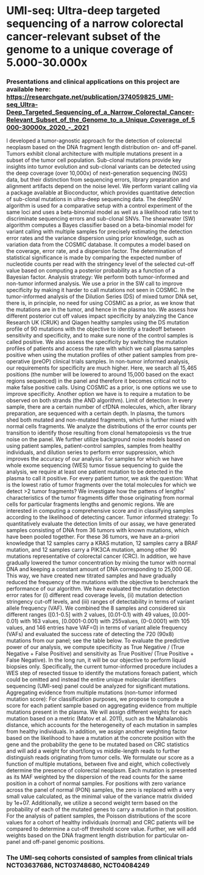 # UMI-seq: Ultra-deep targeted sequencing of a narrow colorectal cancer-relevant subset of the genome to a unique coverage of 5.000-30.000x

### Presentations and clinical applications on this project are available here: https://researchgate.net/publication/374059825_UMI-seq_Ultra-Deep_Targeted_Sequencing_of_a_Narrow_Colorectal_Cancer-Relevant_Subset_of_the_Genome_to_a_Unique_Coverage_of_5000-30000x_2020_-_2021


I developed a tumor-agnostic approach for the detection of colorectal neoplasm based on the DNA fragment length distribution on- and off-panel. Tumors exhibit clonal architecture with multiple mutations present in a subset of the tumor cell population. Sub-clonal mutations provide key insights into tumor evolution and sub-clonal variants can be detected using the deep coverage (over 10,000x) of next-generation sequencing (NGS) data, but their distinction from sequencing errors, library preparation and alignment artifacts depend on the noise level. We perform variant calling via a package available at Bioconductor, which provides quantitative detection of sub-clonal mutations in ultra-deep sequencing data. The deepSNV algorithm is used for a comparative setup with a control experiment of the same loci and uses a beta-binomial model as well as a likelihood ratio test to discriminate sequencing errors and sub-clonal SNVs. The shearwater (SW) algorithm computes a Bayes classifier based on a beta-binomial model for variant calling with multiple samples for precisely estimating the detection error rates and the variance dispersion using prior knowledge, such as variation data from the COSMIC database. It computes a model based on the coverage, error rate, and a dispersion factor. The determination of statistical significance is made by comparing the expected number of nucleotide counts per read with the stringency level of the selected cut-off value based on computing a posterior probability as a function of a Bayesian factor. Analysis strategy: We perform both tumor-informed and non-tumor informed analysis. We use a prior in the SW call to improve specificity by making it harder to call mutations not seen in COSMIC. In the tumor-informed analysis of the Dilution Series (DS) of mixed tumor DNA set, there is, in principle, no need for using COSMIC as a prior, as we know that the mutations are in the tumor, and hence in the plasma too. We assess how different posterior cut off values impact specificity by analyzing the Cance Research UK (CRUK) and Qiagen healthy samples using the DS mutation profile of 90 mutations with the objective to identity a tradeoff between sensitivity and specificity, and to make sure none of the control samples is called positive. We also assess the specificity by switching the mutation profiles of patients and access the rate with which we call plasma samples positive when using the mutation profiles of other patient samples from pre-operative (preOP) clinical trials samples. In non-tumor informed analysis, our requirements for specificity are much higher. Here, we search all 15,465 positions (the number will be lowered to around 15,000 based on the exact regions sequenced) in the panel and therefore it becomes critical not to make false positive calls. Using COSMIC as a prior, is one options we use to improve specificity. Another option we have is to require a mutation to be observed on both strands (the AND algorithm). Limit of detection: In every sample, there are a certain number of cfDNA molecules, which, after library preparation, are sequenced with a certain depth. In plasma, the tumors shed both mutated and non-mutated fragments, which is further mixed with normal cells fragments. We analyze the distributions of the error counts per transition to identify those resulting from clonal hematopoiesis vs the true noise on the panel. We further utilize background noise models based on using patient samples, patient-control samples, samples from healthy individuals, and dilution series to perform error suppression, which improves the accuracy of our analysis. For samples for which we have whole exome sequencing (WES) tumor tissue sequencing to guide the analysis, we require at least one patient mutation to be detected in the plasma to call it positive. For every patient tumor, we ask the question: What is the lowest ratio of tumor fragments over the total molecules for which we detect >2 tumor fragments? We investigate how the pattens of lengths’ characteristics of the tumor fragments differ those originating from normal cells for particular fragments lengths and genomic regions. We are interested in computing a comprehensive score and in classifying samples according to the likelihood of detecting cancer. Tumor informed strategy: To quantitatively evaluate the detection limits of our assay, we have generated samples consisting of DNA from 36 tumors with known mutations, which have been pooled together. For these 36 tumors, we have an a-priori knowledge that 12 samples carry a KRAS mutation, 12 samples carry a BRAF mutation, and 12 samples carry a PIK3CA mutation, among other 90 mutations representative of colorectal cancer (CRC). In addition, we have gradually lowered the tumor concentration by mixing the tumor with normal DNA and keeping a constant amount of DNA corresponding to 25,000 GE. This way, we have created new titrated samples and have gradually reduced the frequency of the mutations with the objective to benchmark the performance of our algorithm. We have evaluated the mutation detection error rates for (i) different read coverage levels, (ii) mutation detection stringency cut-off levels, and (iii) ranges of detectability in terms of variant allele frequency (VAF). We combined the 8 samples and considered six different ranges ([0.1-0.5] with 2 values, [0.01-0.1) with 49 values, [0.001-0.01) with 163 values, [0.0001-0.001) with 255values, (0-0.0001) with 105 values, and 146 entries have VAF=0) in terms of variant allele frequency (VAFs) and evaluated the success rate of detecting the 720 (90x8) mutations from our panel; see the table below. To evaluate the predictive power of our analysis, we compute specificity as True Negative / (True Negative + False Positive) and sensitivity as True Positive/ (True Positive + False Negative). In the long run, it will be our objective to perform liquid biopsies only. Specifically, the current tumor-informed procedure includes a WES step of resected tissue to identify the mutations foreach patient, which could be omitted and instead the entire unique molecular identifiers sequencing (UMI-seq) panel could be analyzed for significant mutations. Aggregating evidence from multiple mutations (non-tumor informed mutation score): For classification purposes, we propose to compute a score for each patient sample based on aggregating evidence from multiple mutations present in the plasma. We will assign different weights for each mutation based on a metric (Matov et al. 2011), such as the Mahalanobis distance, which accounts for the heterogeneity of each mutation in samples from healthy individuals. In addition, we assign another weighting factor based on the likelihood to have a mutation at the concrete position with the gene and the probability the gene to be mutated based on CRC statistics and will add a weight for short/long vs middle-length reads to further distinguish reads originating from tumor cells. We formulate our score as a function of multiple mutations, between five and eight, which collectively determine the presence of colorectal neoplasm. Each mutation is presented as its MAF weighted by the dispersion of the read counts for the same position in a cohort of normal samples. For positions with zero variance across the panel of normal (PON) samples, the zero is replaced with a very small value calculated, as the minimal value of the variance matrix divided by 1e+07. Additionally, we utilize a second weight term based on the probability of each of the mutated genes to carry a mutation in that position. For the analysis of patient samples, the Poisson distributions of the score values for a cohort of healthy individuals (normal) and CRC patients will be compared to determine a cut-off threshold score value. Further, we will add weights based on the DNA fragment length distribution for particular on-panel and off-panel genomic positions.

### The UMI-seq cohorts consisted of samples from clinical trials NCT03637686, NCT03748680, NCT04084249


